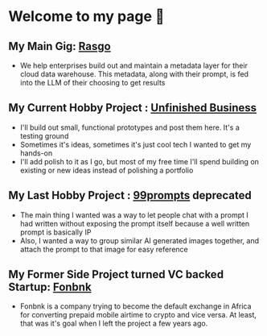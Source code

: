 # Welcome to my page 👋

## My Main Gig: [Rasgo](https://www.rasgoml.com/)
- We help enterprises build out and maintain a metadata layer for their cloud data warehouse. This metadata, along with their prompt, is fed into the LLM of their choosing to get results

## My Current Hobby Project : [Unfinished Business](https://www.unfinishedbusiness.dev/)
- I'll build out small, functional prototypes and post them here. It's a testing ground
- Sometimes it's ideas, sometimes it's just cool tech I wanted to get my hands-on
- I'll add polish to it as I go, but most of my free time I'll spend building on existing or new ideas instead of polishing a portfolio


## My Last Hobby Project : [99prompts](https://99prompts.io) deprecated
- The main thing I wanted was a way to let people chat with a prompt I had written without exposing the prompt itself because a well written prompt is basically IP
- Also, I wanted a way to group similar AI generated images together, and attach the prompt to that image for easy reference


## My Former Side Project turned VC backed Startup: [Fonbnk](https://www.fonbnk.com)
- Fonbnk is a company trying to become the default exchange in Africa for converting prepaid mobile airtime to crypto and vice versa. At least, that was it's goal when I left the project a few years ago.

